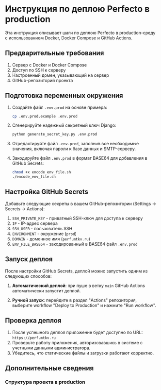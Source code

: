 # Инструкция по деплою Perfecto в production

Эта инструкция описывает шаги по деплою Perfecto в production-среду с использованием Docker, Docker Compose и GitHub Actions.

## Предварительные требования

1. Сервер с Docker и Docker Compose
2. Доступ по SSH к серверу
3. Настроенный домен, указывающий на сервер
4. GitHub-репозиторий проекта

## Подготовка переменных окружения

1. Создайте файл `.env.prod` на основе примера:
   ```bash
   cp .env.prod.example .env.prod
   ```

2. Сгенерируйте надежный секретный ключ Django:
   ```bash
   python generate_secret_key.py .env.prod
   ```

3. Отредактируйте файл `.env.prod`, заполнив все необходимые значения, включая пароли к базе данных и SMTP-серверу.

4. Закодируйте файл `.env.prod` в формат BASE64 для добавления в GitHub Secrets:
   ```bash
   chmod +x encode_env_file.sh
   ./encode_env_file.sh
   ```

## Настройка GitHub Secrets

Добавьте следующие секреты в вашем GitHub-репозитории (Settings -> Secrets -> Actions):

1. `SSH_PRIVATE_KEY` - приватный SSH-ключ для доступа к серверу
2. `IP` - IP-адрес сервера
3. `SSH_USER` - пользователь SSH
4. `ENVIRONMENT` - окружение (`prod`)
5. `DOMAIN` - доменное имя (`perf.mtkv.ru`)
6. `ENV_FILE_BASE64` - закодированный в BASE64 файл `.env.prod`

## Запуск деплоя

После настройки GitHub Secrets, деплой можно запустить одним из следующих способов:

1. **Автоматический деплой**: при пуше в ветку `main` GitHub Actions автоматически запустит деплой.

2. **Ручной запуск**: перейдите в раздел "Actions" репозитория, выберите workflow "Deploy to Production" и нажмите "Run workflow".

## Проверка деплоя

1. После успешного деплоя приложение будет доступно по URL: `https://perf.mtkv.ru`
2. Проверьте работу приложения, авторизовавшись в системе с учетными данными администратора.
3. Убедитесь, что статические файлы и загрузки работают корректно.

## Дополнительные сведения

### Структура проекта в production

